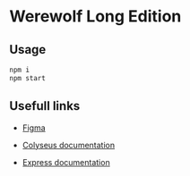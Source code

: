 # Werewolf Long Edition

## Usage

```bash
npm i
npm start
```
## Usefull links

- [Figma](https://www.figma.com/file/nw5vCb3bTzVswx6PajoTMt/Szivleszteri-j%C3%A1t%C3%A9k-fitymarajz?type=design&mode=design)

- [Colyseus documentation](http://docs.colyseus.io/)
- [Express documentation](https://expressjs.com/en/4x/api.html)